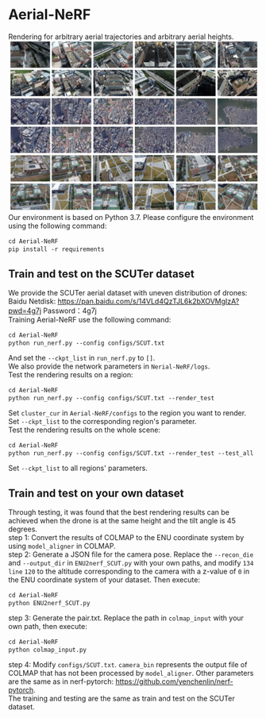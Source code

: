 # Aerial-NeRF
Rendering for arbitrary aerial trajectories and arbitrary aerial heights.
![image](https://github.com/Xiaohan-Z/Aerial-NeRF/blob/main/images/render_all_6.png)
Our environment is based on Python 3.7. Please configure the environment using the following command:
```
cd Aerial-NeRF
pip install -r requirements
```
## Train and test on the SCUTer dataset  
We provide the SCUTer aerial dataset with uneven distribution of drones:   
Baidu Netdisk: https://pan.baidu.com/s/14VLd4QzTJL6k2bXOVMgIzA?pwd=4g7j 
Password：4g7j  
Training Aerial-NeRF use the following command:
```
cd Aerial-NeRF
python run_nerf.py --config configs/SCUT.txt 
```
And set the `--ckpt_list` in `run_nerf.py` to `[]`.  
We also provide the network parameters in `Nerial-NeRF/logs`.  
Test the rendering results on a region:
```
cd Aerial-NeRF
python run_nerf.py --config configs/SCUT.txt --render_test
```
Set `cluster_cur` in `Aerial-NeRF/configs` to the region you want to render. 
Set `--ckpt_list` to the corresponding region's parameter.  
Test the rendering results on the whole scene:
```
cd Aerial-NeRF
python run_nerf.py --config configs/SCUT.txt --render_test --test_all
```
Set `--ckpt_list` to all regions' parameters.  
## Train and test on your own dataset  
Through testing, it was found that the best rendering results can be achieved when the drone is at the same height and the tilt angle is 45 degrees.  
step 1: Convert the results of COLMAP to the ENU coordinate system by using `model_aligner` in COLMAP.  
step 2: Generate a JSON file for the camera pose. Replace the `--recon_die` and `--output_dir` in `ENU2nerf_SCUT.py` with your own paths, and modify `134 line` `120` to the altitude corresponding to the camera with a z-value of `0` in the ENU coordinate system of your dataset. Then execute:
```
cd Aerial-NeRF
python ENU2nerf_SCUT.py
```
step 3: Generate the pair.txt. Replace the path in `colmap_input` with your own path, then execute:
```
cd Aerial-NeRF
python colmap_input.py
```
step 4: Modify `configs/SCUT.txt`. `camera_bin` represents the output file of COLMAP that has not been processed by `model_aligner`. Other parameters are the same as in nerf-pytorch: https://github.com/yenchenlin/nerf-pytorch.  
The training and testing are the same as train and test on the SCUTer dataset.  




